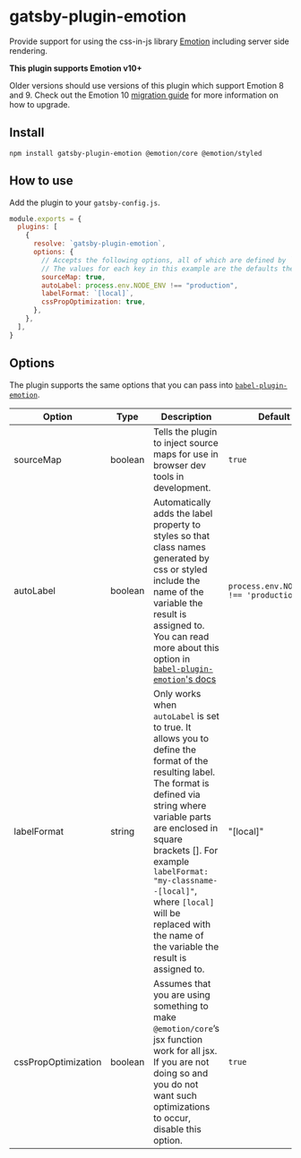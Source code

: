 # gatsby-plugin-emotion

Provide support for using the css-in-js library
[Emotion](https://github.com/emotion-js/emotion) including server side
rendering.

**This plugin supports Emotion v10+**

Older versions should use versions of this plugin which support Emotion 8 and 9. Check out the Emotion 10 [migration
guide](https://emotion.sh/docs/migrating-to-emotion-10#incremental-migration) for more information on how to upgrade.

## Install

```shell
npm install gatsby-plugin-emotion @emotion/core @emotion/styled
```

## How to use

Add the plugin to your `gatsby-config.js`.

```js
module.exports = {
  plugins: [
    {
      resolve: `gatsby-plugin-emotion`,
      options: {
        // Accepts the following options, all of which are defined by `babel-plugin-emotion` plugin.
        // The values for each key in this example are the defaults the plugin uses.
        sourceMap: true,
        autoLabel: process.env.NODE_ENV !== "production",
        labelFormat: `[local]`,
        cssPropOptimization: true,
      },
    },
  ],
}
```

## Options

The plugin supports the same options that you can pass into [`babel-plugin-emotion`](https://emotion.sh/docs/babel-plugin-emotion#options).

| Option              | Type    | Description                                                                                                                                                                                                                                                                                                                                    | Default                                 | Required |
| ------------------- | ------- | ---------------------------------------------------------------------------------------------------------------------------------------------------------------------------------------------------------------------------------------------------------------------------------------------------------------------------------------------- | --------------------------------------- | -------- |
| sourceMap           | boolean | Tells the plugin to inject source maps for use in browser dev tools in development.                                                                                                                                                                                                                                                            | `true`                                  |          |
| autoLabel           | boolean | Automatically adds the label property to styles so that class names generated by css or styled include the name of the variable the result is assigned to. You can read more about this option in [`babel-plugin-emotion`'s docs](https://emotion.sh/docs/babel-plugin-emotion#autolabel)                                                      | `process.env.NODE_ENV !== 'production'` |          |
| labelFormat         | string  | Only works when `autoLabel` is set to true. It allows you to define the format of the resulting label. The format is defined via string where variable parts are enclosed in square brackets []. For example `labelFormat: "my-classname--[local]"`, where `[local]` will be replaced with the name of the variable the result is assigned to. | "[local]"                               |          |
| cssPropOptimization | boolean | Assumes that you are using something to make `@emotion/core`’s jsx function work for all jsx. If you are not doing so and you do not want such optimizations to occur, disable this option.                                                                                                                                                    | `true`                                  |          |
